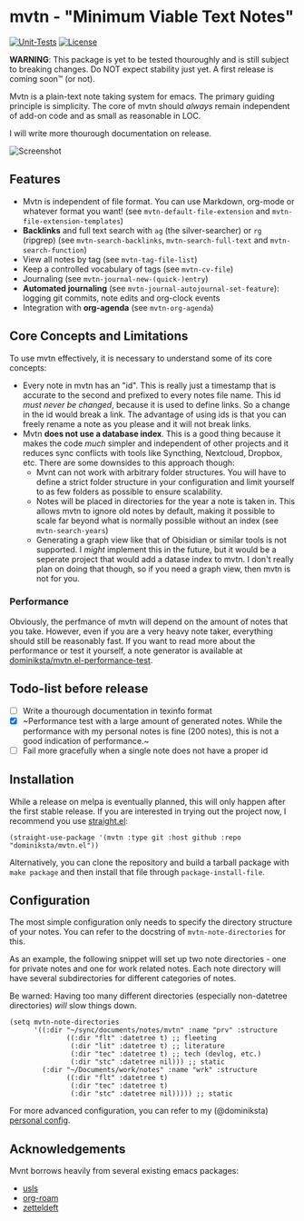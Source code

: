 # mvtn - "Minimum Viable Text Notes"

[![Unit-Tests](https://github.com/dominiksta/mvtn.el/actions/workflows/testing.yml/badge.svg)](https://github.com/dominiksta/mvtn.el/actions/workflows/testing.yml)
[![License](https://img.shields.io/github/license/dominiksta/mvtn.el)](https://github.com/dominiksta/mvtn.el/blob/master/LICENSE)

**WARNING**: This package is yet to be tested thouroughly and is still subject
to breaking changes. Do NOT expect stability just yet. A first release is coming
soon™ (or not).

Mvtn is a plain-text note taking system for emacs. The primary guiding principle
is simplicity. The core of mvtn should *always* remain independent of add-on
code and as small as reasonable in LOC.

I will write more thourough documentation on release.

![Screenshot](https://pixelfed-prod.nyc3.cdn.digitaloceanspaces.com/public/m/_v2/354624626376268013/2a69c66ec-4b94d5/Htp5jXbDxO7S/6LZUjioXQdAQfrJFvehTGdtfTcVlk6cn9y5PTym7.png)

## Features

- Mvtn is independent of file format. You can use Markdown, org-mode or whatever
  format you want! (see `mvtn-default-file-extension` and
  `mvtn-file-extension-templates`)
- **Backlinks** and full text search with `ag` (the silver-searcher) or `rg`
  (ripgrep) (see `mvtn-search-backlinks`, `mvtn-search-full-text` and
  `mvtn-search-function`)
- View all notes by tag (see `mvtn-tag-file-list`)
- Keep a controlled vocabulary of tags (see `mvtn-cv-file`)
- Journaling (see `mvtn-journal-new-(quick-)entry`)
- **Automated journaling** (see `mvtn-journal-autojournal-set-feature`): logging git
  commits, note edits and org-clock events
- Integration with **org-agenda** (see `mvtn-org-agenda`)

## Core Concepts and Limitations

To use mvtn effectively, it is necessary to understand some of its core
concepts:

- Every note in mvtn has an "id". This is really just a timestamp that is
  accurate to the second and prefixed to every notes file name. This id _must
  never be changed_, because it is used to define links. So a change in the id
  would break a link. The advantage of using ids is that you can freely rename a
  note as you please and it will not break links.
- Mvtn **does not use a database index**. This is a good thing because it makes
  the code _much_ simpler and independent of other projects and it reduces sync
  conflicts with tools like Syncthing, Nextcloud, Dropbox, etc. There are some
  downsides to this approach though:
  - Mvnt can not work with arbitrary folder structures. You will have to define
    a strict folder structure in your configuration and limit yourself to as few
    folders as possible to ensure scalability.
  - Notes will be placed in directories for the year a note is taken in. This
    allows mvtn to ignore old notes by default, making it possible to scale far
    beyond what is normally possible without an index (see `mvtn-search-years`)
  - Generating a graph view like that of Obisidian or similar tools is not
    supported. I _might_ implement this in the future, but it would be a
    seperate project that would add a datase index to mvtn. I don't really plan
    on doing that though, so if you need a graph view, then mvtn is not for you.

### Performance

Obviously, the perfmance of mvtn will depend on the amount of notes that you
take. However, even if you are a very heavy note taker, everything should still
be reasonably fast. If you want to read more about the performance or test it
yourself, a note generator is available at
[dominiksta/mvtn.el-performance-test](https://github.com/dominiksta/mvtn.el-performance-test).

## Todo-list before release

- [ ] Write a thourough documentation in texinfo format
- [x] ~Performance test with a large amount of generated notes. While the
      performance with my personal notes is fine (200 notes), this is not a
      good indication of performance.~
- [ ] Fail more gracefully when a single note does not have a proper id

## Installation

While a release on melpa is eventually planned, this will only happen after the
first stable release. If you are interested in trying out the project now, I
recommend you use [straight.el](https://github.com/raxod502/straight.el):

```elisp
(straight-use-package '(mvtn :type git :host github :repo "dominiksta/mvtn.el"))
```

Alternatively, you can clone the repository and build a tarball package with
`make package` and then install that file through `package-install-file`.

## Configuration

The most simple configuration only needs to specify the directory structure of
your notes. You can refer to the docstring of `mvtn-note-directories` for this.

As an example, the following snippet will set up two note directories - one for
private notes and one for work related notes. Each note directory will have
several subdirectories for different categories of notes.

Be warned: Having too many different directories (especially non-datetree
directories) _will_ slow things down.

```elisp
(setq mvtn-note-directories
      '((:dir "~/sync/documents/notes/mvtn" :name "prv" :structure
              ((:dir "flt" :datetree t) ;; fleeting
               (:dir "lit" :datetree t) ;; literature
               (:dir "tec" :datetree t) ;; tech (devlog, etc.)
               (:dir "stc" :datetree nil))) ;; static
        (:dir "~/Documents/work/notes" :name "wrk" :structure
              ((:dir "flt" :datetree t)
               (:dir "tec" :datetree t)
               (:dir "stc" :datetree nil))))) ;; static
```

For more advanced configuration, you can refer to my (@dominiksta) [personal
config](https://github.com/dominiksta/dotfiles2/blob/master/stow/emacs/.emacs.d/config/applications/config-mvtn.el).

## Acknowledgements

Mvnt borrows heavily from several existing emacs packages:
- [usls](https://protesilaos.com/codelog/2020-10-08-intro-usls-emacs-notes/)
- [org-roam](https://github.com/org-roam/org-roam)
- [zetteldeft](https://github.com/EFLS/zetteldeft)
